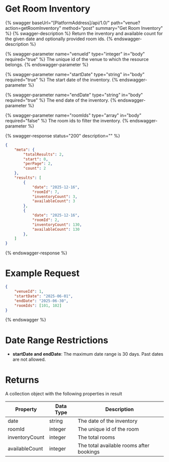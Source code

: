 # Get Room Inventory

{% swagger baseUrl="[PlatformAddress]/api/1.0/" path="venue?action=getRoomInventory" method="post" summary="Get Room Inventory" %}
{% swagger-description %}
Return the inventory and available count for the given date and optionally provided room ids.
{% endswagger-description %}

{% swagger-parameter name="venueId" type="integer" in="body" required="true" %}
The unique id of the venue to which the resource belongs.
{% endswagger-parameter %}

{% swagger-parameter name="startDate" type="string" in="body" required="true" %}
The start date of the inventory. 
{% endswagger-parameter %}

{% swagger-parameter name="endDate" type="string" in="body" required="true" %}
The end date of the inventory.
{% endswagger-parameter %}

{% swagger-parameter name="roomIds" type="array" in="body" required="false" %}
The room ids to filter the inventory.
{% endswagger-parameter %}

{% swagger-response status="200" description="" %}
```json
{
    "meta": {
        "totalResults": 2,
        "start": 0,
        "perPage": 2,
        "count": 2
    },
    "results": [
        {
            "date": "2025-12-16",
            "roomId": 7,
            "inventoryCount": 3,
            "availableCount": 3
        },
        {
            "date": "2025-12-16",
            "roomId": 2,
            "inventoryCount": 130,
            "availableCount": 130
        },
    ]
}

```
{% endswagger-response %}

# Example Request
```json
{
    "venueId": 1,
    "startDate": "2025-06-01",
    "endDate": "2025-06-30",
    "roomIds": [101, 102]
}
```
{% endswagger %}

# Date Range Restrictions

- **startDate and endDate**: The maximum date range is 30 days. Past dates are not allowed.

# Returns

A collection object with the following properties in result

| Property        | Data Type | Description                              |
|-----------------|-----------|------------------------------------------|
| date            | string    | The date of the inventory                |
| roomId          | integer   | The unique id of the room                |
| inventoryCount  | integer   | The total rooms                          |
| availableCount  | integer   | The total available rooms after bookings |
